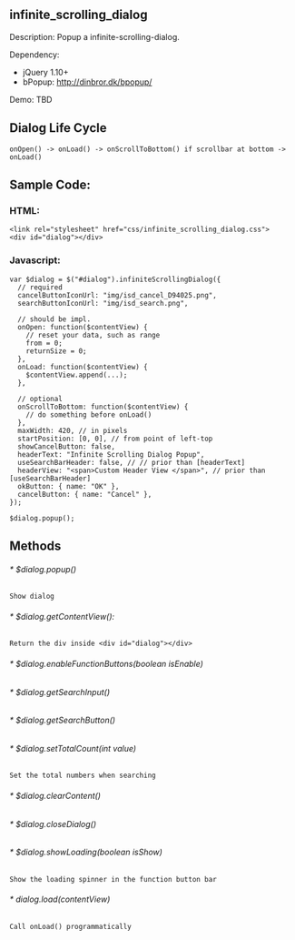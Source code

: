 ## infinite_scrolling_dialog

Description:
Popup a infinite-scrolling-dialog.

Dependency:
* jQuery 1.10+
* bPopup: <a href="http://dinbror.dk/bpopup/">http://dinbror.dk/bpopup/</a>

Demo:
TBD

## Dialog Life Cycle
    onOpen() -> onLoad() -> onScrollToBottom() if scrollbar at bottom -> onLoad()

## Sample Code:
### HTML:
    <link rel="stylesheet" href="css/infinite_scrolling_dialog.css">
    <div id="dialog"></div>

### Javascript:

    var $dialog = $("#dialog").infiniteScrollingDialog({
      // required
      cancelButtonIconUrl: "img/isd_cancel_D94025.png",
      searchButtonIconUrl: "img/isd_search.png",
      
      // should be impl.
      onOpen: function($contentView) {
        // reset your data, such as range
        from = 0;
        returnSize = 0;
      },
      onLoad: function($contentView) {
        $contentView.append(...);
      },
      
      // optional
      onScrollToBottom: function($contentView) {
        // do something before onLoad()
      },
      maxWidth: 420, // in pixels
      startPosition: [0, 0], // from point of left-top
      showCancelButton: false,
      headerText: "Infinite Scrolling Dialog Popup",
      useSearchBarHeader: false, // // prior than [headerText]
      headerView: "<span>Custom Header View </span>", // prior than [useSearchBarHeader]
      okButton: { name: "OK" },
      cancelButton: { name: "Cancel" },
    });
    
    $dialog.popup();

## Methods
###### * $dialog.popup()
    Show dialog
###### * $dialog.getContentView():
    Return the div inside <div id="dialog"></div>
###### * $dialog.enableFunctionButtons(boolean isEnable)

###### * $dialog.getSearchInput()

###### * $dialog.getSearchButton()

###### * $dialog.setTotalCount(int value)
    Set the total numbers when searching
###### * $dialog.clearContent()

###### * $dialog.closeDialog()

###### * $dialog.showLoading(boolean isShow)
    Show the loading spinner in the function button bar
###### * $dialog.load($contentView)
    Call onLoad() programmatically

